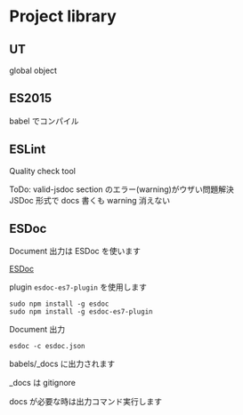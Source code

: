 # Project library

## UT

global object

## ES2015

babel でコンパイル

## ESLint

Quality check tool

ToDo: valid-jsdoc section のエラー(warning)がウザい問題解決  
JSDoc 形式で docs 書くも warning 消えない  


## ESDoc

Document 出力は ESDoc を使います

[ESDoc](https://esdoc.org/)

plugin `esdoc-es7-plugin` を使用します


    sudo npm install -g esdoc
    sudo npm install -g esdoc-es7-plugin
    

Document 出力

    esdoc -c esdoc.json
    
babels/_docs に出力されます

_docs は gitignore  


docs が必要な時は出力コマンド実行します